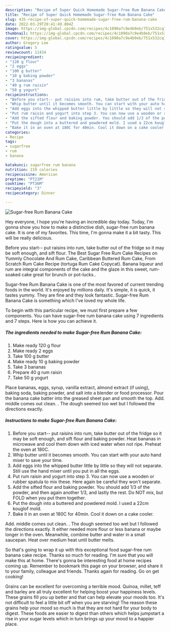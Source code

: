 ```yaml
---
description: "Recipe of Super Quick Homemade Sugar-free Rum Banana Cake"
title: "Recipe of Super Quick Homemade Sugar-free Rum Banana Cake"
slug: 435-recipe-of-super-quick-homemade-sugar-free-rum-banana-cake
date: 2022-03-29T20:41:49.804Z
image: https://img-global.cpcdn.com/recipes/4c1090a7c9e4b9eb/751x532cq70/sugar-free-rum-banana-cake-recipe-main-photo.jpg
thumbnail: https://img-global.cpcdn.com/recipes/4c1090a7c9e4b9eb/751x532cq70/sugar-free-rum-banana-cake-recipe-main-photo.jpg
cover: https://img-global.cpcdn.com/recipes/4c1090a7c9e4b9eb/751x532cq70/sugar-free-rum-banana-cake-recipe-main-photo.jpg
author: Gregory Lee
ratingvalue: 5
reviewcount: 11434
recipeingredient:
- "120 g flour"
- "2 eggs"
- "100 g butter"
- "10 g baking powder"
- "3 bananas"
- "40 g rum raisin"
- "50 g yogurt"
recipeinstructions:
- "Before you start-- put raisins into rum, take butter out of the fridge so it may be soft enough, and sift flour and baking powder. Heat bananas in microwave and cool them down with iced water when not ripe. Preheat the oven at 180C."
- "Whip butter until it becomes smooth. You can start with your auto hand mixer to save your time."
- "Add eggs into the whipped butter little by little so they will not separate. Still use the hand mixer until you put in all the eggs."
- "Put rum raisin and yogurt into step 3. You can now use a wooden or rubber spatula to mix these. Here again be careful they won&#39;t separate."
- "Add the sifted flour and baking powder. You should add 1/3 of the powder, and then again another 1/3, and lastly the rest. Do NOT mix, but FOLD when you put them together."
- "Put the dough into a buttered and powdered mold. I used a 22cm kouglof mold."
- "Bake it in an oven at 180C for 40min. Cool it down on a cake cooler."
categories:
- Recipe
tags:
- sugarfree
- rum
- banana

katakunci: sugarfree rum banana 
nutrition: 219 calories
recipecuisine: American
preptime: "PT21M"
cooktime: "PT36M"
recipeyield: "3"
recipecategory: Dinner

---
```



![Sugar-free Rum Banana Cake](https://img-global.cpcdn.com/recipes/4c1090a7c9e4b9eb/751x532cq70/sugar-free-rum-banana-cake-recipe-main-photo.jpg)

Hey everyone, I hope you're having an incredible day today. Today, I'm gonna show you how to make a distinctive dish, sugar-free rum banana cake. It is one of my favorites. This time, I'm gonna make it a bit tasty. This will be really delicious.

Before you start-- put raisins into rum, take butter out of the fridge so it may be soft enough, and sift flour. The Best Sugar Free Rum Cake Recipes on Yummly Chocolate And Rum Cake, Caribbean Buttered Rum Cake, From Scratch Rum Cake Recipe (tortuga Rum Cake Copycat). Banana liqueur and rum are integral components of the cake and the glaze in this sweet, rum-soaked cake great for brunch or pot-lucks..

Sugar-free Rum Banana Cake is one of the most favored of current trending foods in the world. It's enjoyed by millions daily. It's simple, it is quick, it tastes yummy. They are fine and they look fantastic. Sugar-free Rum Banana Cake is something which I've loved my whole life.


To begin with this particular recipe, we must first prepare a few components. You can have sugar-free rum banana cake using 7 ingredients and 7 steps. Here is how you can achieve it.

<!--inarticleads1-->

##### The ingredients needed to make Sugar-free Rum Banana Cake:

1. Make ready 120 g flour
1. Make ready 2 eggs
1. Take 100 g butter
1. Make ready 10 g baking powder
1. Take 3 bananas
1. Prepare 40 g rum raisin
1. Take 50 g yogurt


Place bananas, eggs, syrup, vanilla extract, almond extract (if using), baking soda, baking powder, and salt into a blender or food processor. Pour the banana cake batter into the greased sheet pan and smooth the top. Add. middle comes out clean. . The dough seemed too wet but I followed the directions exactly. 

<!--inarticleads2-->

##### Instructions to make Sugar-free Rum Banana Cake:

1. Before you start-- put raisins into rum, take butter out of the fridge so it may be soft enough, and sift flour and baking powder. Heat bananas in microwave and cool them down with iced water when not ripe. Preheat the oven at 180C.
1. Whip butter until it becomes smooth. You can start with your auto hand mixer to save your time.
1. Add eggs into the whipped butter little by little so they will not separate. Still use the hand mixer until you put in all the eggs.
1. Put rum raisin and yogurt into step 3. You can now use a wooden or rubber spatula to mix these. Here again be careful they won&#39;t separate.
1. Add the sifted flour and baking powder. You should add 1/3 of the powder, and then again another 1/3, and lastly the rest. Do NOT mix, but FOLD when you put them together.
1. Put the dough into a buttered and powdered mold. I used a 22cm kouglof mold.
1. Bake it in an oven at 180C for 40min. Cool it down on a cake cooler.


Add. middle comes out clean. . The dough seemed too wet but I followed the directions exactly. It either needed more flour or less banana or maybe longer in the oven. Meanwhile, combine butter and water in a small saucepan. Heat over medium heat until butter melts. 

So that's going to wrap it up with this exceptional food sugar-free rum banana cake recipe. Thanks so much for reading. I'm sure that you will make this at home. There's gonna be interesting food at home recipes coming up. Remember to bookmark this page on your browser, and share it to your family, colleague and friends. Thanks again for reading. Go on get cooking!

Grains can be excellent for overcoming a terrible mood. Quinoa, millet, teff and barley are all truly excellent for helping boost your happiness levels. These grains fill you up better and that can help elevate your moods too. It's not difficult to feel a little bit off when you are starving! The reason these grains help your mood so much is that they are not hard for your body to digest. These foods are easier to digest than others which helps jumpstart a rise in your sugar levels which in turn brings up your mood to a happier place.
